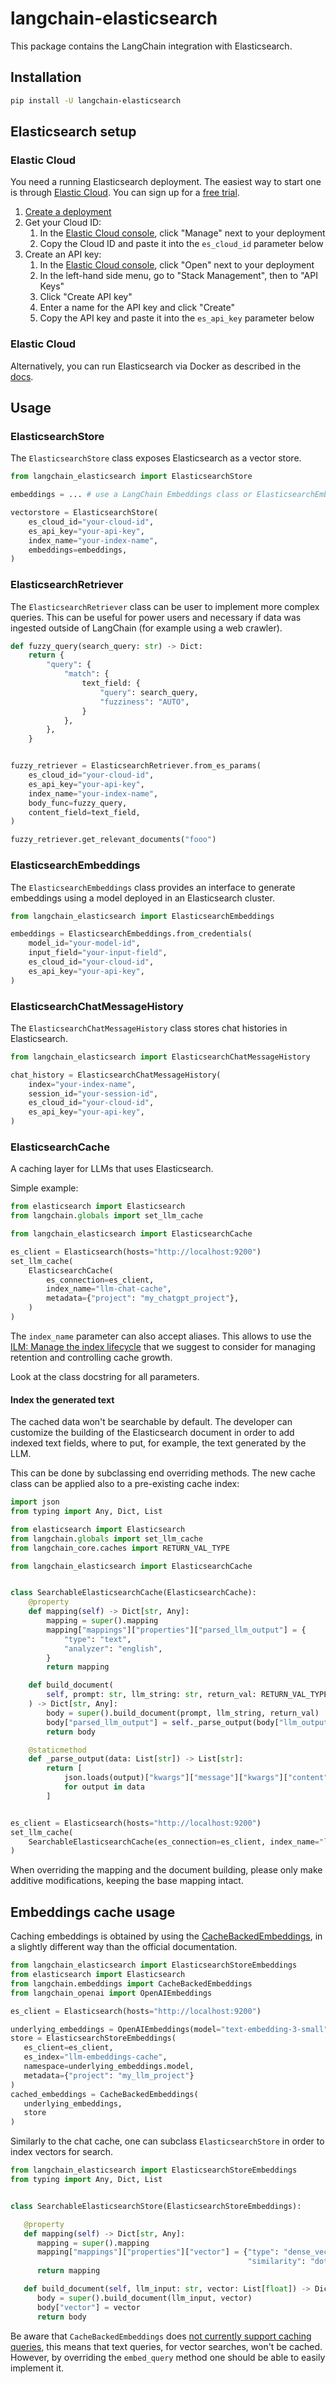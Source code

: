 # langchain-elasticsearch

This package contains the LangChain integration with Elasticsearch.

## Installation

```bash
pip install -U langchain-elasticsearch
```

## Elasticsearch setup

### Elastic Cloud

You need a running Elasticsearch deployment. The easiest way to start one is through [Elastic Cloud](https://cloud.elastic.co/).
You can sign up for a [free trial](https://www.elastic.co/cloud/cloud-trial-overview).

1. [Create a deployment](https://www.elastic.co/guide/en/cloud/current/ec-create-deployment.html)
2. Get your Cloud ID:
    1. In the [Elastic Cloud console](https://cloud.elastic.co), click "Manage" next to your deployment
    2. Copy the Cloud ID and paste it into the `es_cloud_id` parameter below
3. Create an API key:
    1. In the [Elastic Cloud console](https://cloud.elastic.co), click "Open" next to your deployment
    2. In the left-hand side menu, go to "Stack Management", then to "API Keys"
    3. Click "Create API key"
    4. Enter a name for the API key and click "Create"
    5. Copy the API key and paste it into the `es_api_key` parameter below

### Elastic Cloud

Alternatively, you can run Elasticsearch via Docker as described in the [docs](https://python.langchain.com/docs/integrations/vectorstores/elasticsearch).

## Usage

### ElasticsearchStore

The `ElasticsearchStore` class exposes Elasticsearch as a vector store.

```python
from langchain_elasticsearch import ElasticsearchStore

embeddings = ... # use a LangChain Embeddings class or ElasticsearchEmbeddings

vectorstore = ElasticsearchStore(
    es_cloud_id="your-cloud-id",
    es_api_key="your-api-key",
    index_name="your-index-name",
    embeddings=embeddings,
)
```

### ElasticsearchRetriever

The `ElasticsearchRetriever` class can be user to implement more complex queries.
This can be useful for power users and necessary if data was ingested outside of LangChain
(for example using a web crawler).

```python
def fuzzy_query(search_query: str) -> Dict:
    return {
        "query": {
            "match": {
                text_field: {
                    "query": search_query,
                    "fuzziness": "AUTO",
                }
            },
        },
    }


fuzzy_retriever = ElasticsearchRetriever.from_es_params(
    es_cloud_id="your-cloud-id",
    es_api_key="your-api-key",
    index_name="your-index-name",
    body_func=fuzzy_query,
    content_field=text_field,
)

fuzzy_retriever.get_relevant_documents("fooo")
```

### ElasticsearchEmbeddings

The `ElasticsearchEmbeddings` class provides an interface to generate embeddings using a model
deployed in an Elasticsearch cluster.

```python
from langchain_elasticsearch import ElasticsearchEmbeddings

embeddings = ElasticsearchEmbeddings.from_credentials(
    model_id="your-model-id",
    input_field="your-input-field",
    es_cloud_id="your-cloud-id",
    es_api_key="your-api-key",
)
```

### ElasticsearchChatMessageHistory

The `ElasticsearchChatMessageHistory` class stores chat histories in Elasticsearch.

```python
from langchain_elasticsearch import ElasticsearchChatMessageHistory

chat_history = ElasticsearchChatMessageHistory(
    index="your-index-name",
    session_id="your-session-id",
    es_cloud_id="your-cloud-id",
    es_api_key="your-api-key",
)
```


### ElasticsearchCache

A caching layer for LLMs that uses Elasticsearch.

Simple example:

```python
from elasticsearch import Elasticsearch
from langchain.globals import set_llm_cache

from langchain_elasticsearch import ElasticsearchCache

es_client = Elasticsearch(hosts="http://localhost:9200")
set_llm_cache(
    ElasticsearchCache(
        es_connection=es_client,
        index_name="llm-chat-cache",
        metadata={"project": "my_chatgpt_project"},
    )
)
```

The `index_name` parameter can also accept aliases. This allows to use the 
[ILM: Manage the index lifecycle](https://www.elastic.co/guide/en/elasticsearch/reference/current/index-lifecycle-management.html)
that we suggest to consider for managing retention and controlling cache growth.

Look at the class docstring for all parameters.

#### Index the generated text

The cached data won't be searchable by default.
The developer can customize the building of the Elasticsearch document in order to add indexed text fields,
where to put, for example, the text generated by the LLM.

This can be done by subclassing end overriding methods.
The new cache class can be applied also to a pre-existing cache index:

```python
import json
from typing import Any, Dict, List

from elasticsearch import Elasticsearch
from langchain.globals import set_llm_cache
from langchain_core.caches import RETURN_VAL_TYPE

from langchain_elasticsearch import ElasticsearchCache


class SearchableElasticsearchCache(ElasticsearchCache):
    @property
    def mapping(self) -> Dict[str, Any]:
        mapping = super().mapping
        mapping["mappings"]["properties"]["parsed_llm_output"] = {
            "type": "text",
            "analyzer": "english",
        }
        return mapping

    def build_document(
        self, prompt: str, llm_string: str, return_val: RETURN_VAL_TYPE
    ) -> Dict[str, Any]:
        body = super().build_document(prompt, llm_string, return_val)
        body["parsed_llm_output"] = self._parse_output(body["llm_output"])
        return body

    @staticmethod
    def _parse_output(data: List[str]) -> List[str]:
        return [
            json.loads(output)["kwargs"]["message"]["kwargs"]["content"]
            for output in data
        ]


es_client = Elasticsearch(hosts="http://localhost:9200")
set_llm_cache(
    SearchableElasticsearchCache(es_connection=es_client, index_name="llm-chat-cache")
)
```

When overriding the mapping and the document building, 
please only make additive modifications, keeping the base mapping intact.



## Embeddings cache usage

Caching embeddings is obtained by using the [CacheBackedEmbeddings](https://python.langchain.com/docs/modules/data_connection/text_embedding/caching_embeddings),
in a slightly different way than the official documentation.

```python
from langchain_elasticsearch import ElasticsearchStoreEmbeddings
from elasticsearch import Elasticsearch
from langchain.embeddings import CacheBackedEmbeddings
from langchain_openai import OpenAIEmbeddings

es_client = Elasticsearch(hosts="http://localhost:9200")

underlying_embeddings = OpenAIEmbeddings(model="text-embedding-3-small")
store = ElasticsearchStoreEmbeddings(
   es_client=es_client,
   es_index="llm-embeddings-cache",
   namespace=underlying_embeddings.model,
   metadata={"project": "my_llm_project"}
)
cached_embeddings = CacheBackedEmbeddings(
   underlying_embeddings,
   store
)
```

Similarly to the chat cache, one can subclass `ElasticsearchStore` in order to index vectors for search.

```python
from langchain_elasticsearch import ElasticsearchStoreEmbeddings
from typing import Any, Dict, List


class SearchableElasticsearchStore(ElasticsearchStoreEmbeddings):

   @property
   def mapping(self) -> Dict[str, Any]:
      mapping = super().mapping
      mapping["mappings"]["properties"]["vector"] = {"type": "dense_vector", "dims": 1536, "index": True,
                                                     "similarity": "dot_product"}
      return mapping

   def build_document(self, llm_input: str, vector: List[float]) -> Dict[str, Any]:
      body = super().build_document(llm_input, vector)
      body["vector"] = vector
      return body
```

Be aware that `CacheBackedEmbeddings` does 
[not currently support caching queries](https://api.python.langchain.com/en/latest/embeddings/langchain.embeddings.cache.CacheBackedEmbeddings.html#langchain.embeddings.cache.CacheBackedEmbeddings.embed_query),
this means that text queries, for vector searches, won't be cached.
However, by overriding the `embed_query` method one should be able to easily implement it.
